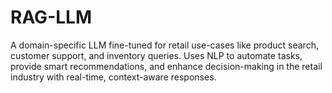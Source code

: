 # RAG-LLM
A domain-specific LLM fine-tuned for retail use-cases like product search, customer support, and inventory queries. Uses NLP to automate tasks, provide smart recommendations, and enhance decision-making in the retail industry with real-time, context-aware responses.
